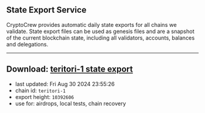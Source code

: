 ## State Export Service
CryptoCrew provides automatic daily state exports for all chains we validate. State export files can be used as genesis files and are a snapshot of the current blockchain state, including all validators, accounts, balances and delegations.

---
**Download: [teritori-1 state export](https://dl-eu2.ccvalidators.com/SERVICE/teritori/teritori-1_export_10392606.json)**
---

- last updated: Fri Aug 30 2024 23:55:26
- chain id: `teritori-1`
- export height: `10392606`
- use for: airdrops, local tests, chain recovery

